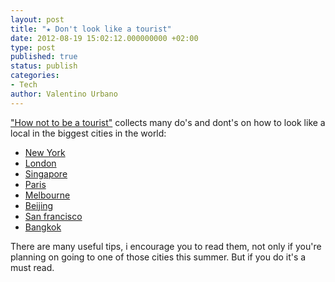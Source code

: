 ```yaml
---
layout: post
title: "★ Don't look like a tourist"
date: 2012-08-19 15:02:12.000000000 +02:00
type: post
published: true
status: publish
categories:
- Tech
author: Valentino Urbano 
---
```


["How not to be a tourist"][0] collects many do's and dont's on how to look like a local in the biggest cities in the world:

* [New York][1]
* [London][2]
* [Singapore][3]
* [Paris][4]
* [Melbourne][5]
* [Beijing][6]
* [San francisco][7]
* [Bangkok][8]

There are many useful tips, i encourage you to read them, not only if you're planning on going to one of those cities this summer. But if you do it's a must read.


[0]: http://hntbat.com/
[1]: http://hntbat.com/new-york
[2]: http://hntbat.com/london
[3]: http://hntbat.com/singapore
[4]: http://hntbat.com/paris
[5]: http://hntbat.com/melbourne
[6]: http://hntbat.com/beijing
[7]: http://hntbat.com/san-francisco
[8]: http://hntbat.com/bangkok